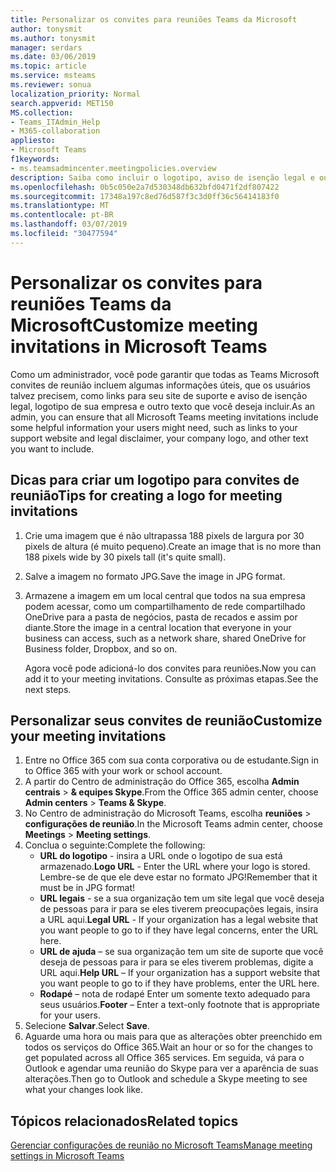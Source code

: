```yaml
---
title: Personalizar os convites para reuniões Teams da Microsoft
author: tonysmit
ms.author: tonysmit
manager: serdars
ms.date: 03/06/2019
ms.topic: article
ms.service: msteams
ms.reviewer: sonua
localization_priority: Normal
search.appverid: MET150
MS.collection:
- Teams_ITAdmin_Help
- M365-collaboration
appliesto:
- Microsoft Teams
f1keywords:
- ms.teamsadmincenter.meetingpolicies.overview
description: Saiba como incluir o logotipo, aviso de isenção legal e outras informações em seus convites de reunião.
ms.openlocfilehash: 0b5c050e2a7d530348db632bfd0471f2df807422
ms.sourcegitcommit: 17348a197c8ed76d587f3c3d0ff36c56414183f0
ms.translationtype: MT
ms.contentlocale: pt-BR
ms.lasthandoff: 03/07/2019
ms.locfileid: "30477594"
---
```

# <a name="customize-meeting-invitations-in-microsoft-teams"></a><span data-ttu-id="6df5c-103">Personalizar os convites para reuniões Teams da Microsoft</span><span class="sxs-lookup"><span data-stu-id="6df5c-103">Customize meeting invitations in Microsoft Teams</span></span>

<span data-ttu-id="6df5c-104">Como um administrador, você pode garantir que todas as Teams Microsoft convites de reunião incluem algumas informações úteis, que os usuários talvez precisem, como links para seu site de suporte e aviso de isenção legal, logotipo de sua empresa e outro texto que você deseja incluir.</span><span class="sxs-lookup"><span data-stu-id="6df5c-104">As an admin, you can ensure that all Microsoft Teams meeting invitations include some helpful information your users might need, such as links to your support website and legal disclaimer, your company logo, and other text you want to include.</span></span> 

## <a name="tips-for-creating-a-logo-for-meeting-invitations"></a><span data-ttu-id="6df5c-105">Dicas para criar um logotipo para convites de reunião</span><span class="sxs-lookup"><span data-stu-id="6df5c-105">Tips for creating a logo for meeting invitations</span></span>

1. <span data-ttu-id="6df5c-106">Crie uma imagem que é não ultrapassa 188 pixels de largura por 30 pixels de altura (é muito pequeno).</span><span class="sxs-lookup"><span data-stu-id="6df5c-106">Create an image that is no more than 188 pixels wide by 30 pixels tall (it's quite small).</span></span>
2. <span data-ttu-id="6df5c-107">Salve a imagem no formato JPG.</span><span class="sxs-lookup"><span data-stu-id="6df5c-107">Save the image in JPG format.</span></span>
3. <span data-ttu-id="6df5c-108">Armazene a imagem em um local central que todos na sua empresa podem acessar, como um compartilhamento de rede compartilhado OneDrive para a pasta de negócios, pasta de recados e assim por diante.</span><span class="sxs-lookup"><span data-stu-id="6df5c-108">Store the image in a central location that everyone in your business can access, such as a network share, shared OneDrive for Business folder, Dropbox, and so on.</span></span>

    <span data-ttu-id="6df5c-109">Agora você pode adicioná-lo dos convites para reuniões.</span><span class="sxs-lookup"><span data-stu-id="6df5c-109">Now you can add it to your meeting invitations.</span></span> <span data-ttu-id="6df5c-110">Consulte as próximas etapas.</span><span class="sxs-lookup"><span data-stu-id="6df5c-110">See the next steps.</span></span>

## <a name="customize-your-meeting-invitations"></a><span data-ttu-id="6df5c-111">Personalizar seus convites de reunião</span><span class="sxs-lookup"><span data-stu-id="6df5c-111">Customize your meeting invitations</span></span>

1. <span data-ttu-id="6df5c-112">Entre no Office 365 com sua conta corporativa ou de estudante.</span><span class="sxs-lookup"><span data-stu-id="6df5c-112">Sign in to Office 365 with your work or school account.</span></span>
2. <span data-ttu-id="6df5c-113">A partir do Centro de administração do Office 365, escolha **Admin centrais** > **& equipes Skype**.</span><span class="sxs-lookup"><span data-stu-id="6df5c-113">From the Office 365 admin center, choose **Admin centers** > **Teams & Skype**.</span></span>
3. <span data-ttu-id="6df5c-114">No Centro de administração do Microsoft Teams, escolha **reuniões** > **configurações de reunião**.</span><span class="sxs-lookup"><span data-stu-id="6df5c-114">In the Microsoft Teams admin center, choose **Meetings** > **Meeting settings**.</span></span>
4. <span data-ttu-id="6df5c-115">Conclua o seguinte:</span><span class="sxs-lookup"><span data-stu-id="6df5c-115">Complete the following:</span></span>
    - <span data-ttu-id="6df5c-116">**URL do logotipo** - insira a URL onde o logotipo de sua está armazenado.</span><span class="sxs-lookup"><span data-stu-id="6df5c-116">**Logo URL** - Enter the URL where your logo is stored.</span></span> <span data-ttu-id="6df5c-117">Lembre-se de que ele deve estar no formato JPG!</span><span class="sxs-lookup"><span data-stu-id="6df5c-117">Remember that it must be in JPG format!</span></span>
    - <span data-ttu-id="6df5c-118">**URL legais** - se a sua organização tem um site legal que você deseja de pessoas para ir para se eles tiverem preocupações legais, insira a URL aqui.</span><span class="sxs-lookup"><span data-stu-id="6df5c-118">**Legal URL** - If your organization has a legal website that you want people to go to if they have legal concerns, enter the URL here.</span></span>
    - <span data-ttu-id="6df5c-119">**URL de ajuda** – se sua organização tem um site de suporte que você deseja de pessoas para ir para se eles tiverem problemas, digite a URL aqui.</span><span class="sxs-lookup"><span data-stu-id="6df5c-119">**Help URL** – If your organization has a support website that you want people to go to if they have problems, enter the URL here.</span></span>
    - <span data-ttu-id="6df5c-120">**Rodapé** – nota de rodapé Enter um somente texto adequado para seus usuários.</span><span class="sxs-lookup"><span data-stu-id="6df5c-120">**Footer** – Enter a text-only footnote that is appropriate for your users.</span></span>
5.  <span data-ttu-id="6df5c-121">Selecione **Salvar**.</span><span class="sxs-lookup"><span data-stu-id="6df5c-121">Select **Save**.</span></span>
6.  <span data-ttu-id="6df5c-122">Aguarde uma hora ou mais para que as alterações obter preenchido em todos os serviços do Office 365.</span><span class="sxs-lookup"><span data-stu-id="6df5c-122">Wait an hour or so for the changes to get populated across all Office 365 services.</span></span> <span data-ttu-id="6df5c-123">Em seguida, vá para o Outlook e agendar uma reunião do Skype para ver a aparência de suas alterações.</span><span class="sxs-lookup"><span data-stu-id="6df5c-123">Then go to Outlook and schedule a Skype meeting to see what your changes look like.</span></span>

## <a name="related-topics"></a><span data-ttu-id="6df5c-124">Tópicos relacionados</span><span class="sxs-lookup"><span data-stu-id="6df5c-124">Related topics</span></span>

[<span data-ttu-id="6df5c-125">Gerenciar configurações de reunião no Microsoft Teams</span><span class="sxs-lookup"><span data-stu-id="6df5c-125">Manage meeting settings in Microsoft Teams</span></span>](meeting-settings-in-teams.md)